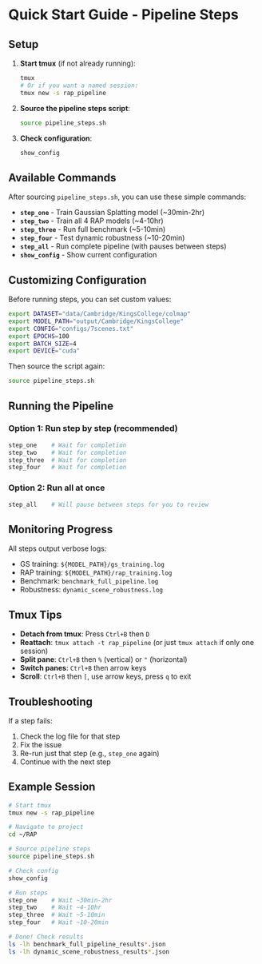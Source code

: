 # Quick Start Guide - Pipeline Steps

## Setup

1. **Start tmux** (if not already running):
   ```bash
   tmux
   # Or if you want a named session:
   tmux new -s rap_pipeline
   ```

2. **Source the pipeline steps script**:
   ```bash
   source pipeline_steps.sh
   ```

3. **Check configuration**:
   ```bash
   show_config
   ```

## Available Commands

After sourcing `pipeline_steps.sh`, you can use these simple commands:

- **`step_one`** - Train Gaussian Splatting model (~30min-2hr)
- **`step_two`** - Train all 4 RAP models (~4-10hr)
- **`step_three`** - Run full benchmark (~5-10min)
- **`step_four`** - Test dynamic robustness (~10-20min)
- **`step_all`** - Run complete pipeline (with pauses between steps)
- **`show_config`** - Show current configuration

## Customizing Configuration

Before running steps, you can set custom values:

```bash
export DATASET="data/Cambridge/KingsCollege/colmap"
export MODEL_PATH="output/Cambridge/KingsCollege"
export CONFIG="configs/7scenes.txt"
export EPOCHS=100
export BATCH_SIZE=4
export DEVICE="cuda"
```

Then source the script again:
```bash
source pipeline_steps.sh
```

## Running the Pipeline

### Option 1: Run step by step (recommended)
```bash
step_one    # Wait for completion
step_two    # Wait for completion
step_three  # Wait for completion
step_four   # Wait for completion
```

### Option 2: Run all at once
```bash
step_all    # Will pause between steps for you to review
```

## Monitoring Progress

All steps output verbose logs:
- GS training: `${MODEL_PATH}/gs_training.log`
- RAP training: `${MODEL_PATH}/rap_training.log`
- Benchmark: `benchmark_full_pipeline.log`
- Robustness: `dynamic_scene_robustness.log`

## Tmux Tips

- **Detach from tmux**: Press `Ctrl+B` then `D`
- **Reattach**: `tmux attach -t rap_pipeline` (or just `tmux attach` if only one session)
- **Split pane**: `Ctrl+B` then `%` (vertical) or `"` (horizontal)
- **Switch panes**: `Ctrl+B` then arrow keys
- **Scroll**: `Ctrl+B` then `[`, use arrow keys, press `q` to exit

## Troubleshooting

If a step fails:
1. Check the log file for that step
2. Fix the issue
3. Re-run just that step (e.g., `step_one` again)
4. Continue with the next step

## Example Session

```bash
# Start tmux
tmux new -s rap_pipeline

# Navigate to project
cd ~/RAP

# Source pipeline steps
source pipeline_steps.sh

# Check config
show_config

# Run steps
step_one    # Wait ~30min-2hr
step_two    # Wait ~4-10hr
step_three  # Wait ~5-10min
step_four   # Wait ~10-20min

# Done! Check results
ls -lh benchmark_full_pipeline_results*.json
ls -lh dynamic_scene_robustness_results*.json
```
